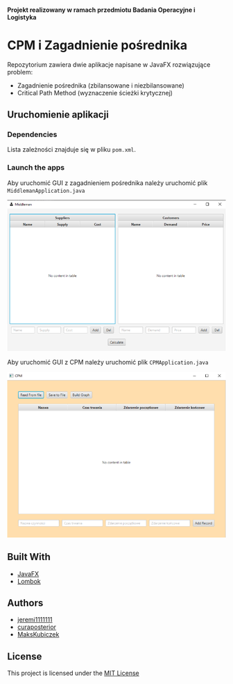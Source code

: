 ####  **Projekt realizowany w ramach przedmiotu Badania Operacyjne i Logistyka**

# CPM i Zagadnienie pośrednika

Repozytorium zawiera dwie aplikacje napisane w JavaFX rozwiązujące problem:
- Zagadnienie pośrednika (zbilansowane i niezbilansowane)
- Critical Path Method (wyznaczenie ścieżki krytycznej)

## Uruchomienie aplikacji

### Dependencies

Lista zależności znajduje się w pliku `pom.xml`.

### Launch the apps

Aby uruchomić GUI z zagadnieniem pośrednika należy uruchomić plik `MiddlemanApplication.java`

![img_1.png](img/img_1.png)

Aby uruchomić GUI z CPM należy uruchomić plik `CPMApplication.java`

![img.png](img/img.png)

## Built With

- [JavaFX](https://openjfx.io/)
- [Lombok](https://projectlombok.org/)

## Authors

- [jeremi1111111](https://github.com/jeremi1111111)
- [curaposterior](https://github.com/curaposterior)
- [MaksKubiczek](https://github.com/MaksKubiczek)


## License

This project is licensed under the [MIT License](LICENSE)
